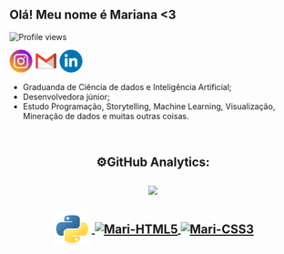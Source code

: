 ## Olá! Meu nome é Mariana <3 

<p align="left"> <img height="25" width="125" src="https://komarev.com/ghpvc/?username=marianamartiyns&color=ff69b4" alt="Profile views"/>
  
  <a href="https://instagram.com/marianamartiyns" target="_blank" rel="external"><img height="40" width="40" src="https://github.com/shahbajjamil/Social-Meadia-Icons/blob/cd8986f5a2be2a96df9fabcc13a4129f32c79dbe/Icons-logos/instagram-circle.png" target="_blank"></a>
  <a href = "mailto:marianamatiyns@gmail.com" target="_blank" rel="external"><img height="40" width="40" src="https://github.com/shahbajjamil/Social-Meadia-Icons/blob/cd8986f5a2be2a96df9fabcc13a4129f32c79dbe/Icons-logos/gmail.png" target="_blank" ></a> 
  <a href="https://www.linkedin.com/in/profile-mariana-martins" target="_blank" rel="external" ><img height="40" width="40" src="https://github.com/shahbajjamil/Social-Meadia-Icons/blob/cd8986f5a2be2a96df9fabcc13a4129f32c79dbe/Icons-logos/linkedin-circle.png" target="_blank"></a> </p>
  

- Graduanda de Ciência de dados e Inteligência Artificial;
- Desenvolvedora júnior;
- Estudo Programação, Storytelling, Machine Learning, Visualização, Mineração de dados e muitas outras coisas.
<br>

<div align="center">
  <h2>⚙️<strong>GitHub Analytics: <br>
  <br>

  <a href="https://github.com/marianamartiyns">
  <img height="150em" src="https://github-readme-stats.vercel.app/api/top-langs/?username=marianamartiyns&layout=compact&langs_count=7&theme=omni"/> 
  <br><br>
      
    
  <img align="center" alt="Mari-Python" height="60" width="70" src="https://raw.githubusercontent.com/devicons/devicon/master/icons/python/python-original.svg"/>
  <img align="center" alt="Mari-HTML5" height="60" width="70" src="https://cdn.jsdelivr.net/gh/devicons/devicon/icons/html5/html5-original.svg" />
  <img align="center" alt="Mari-CSS3" height="60" width="70" src="https://cdn.jsdelivr.net/gh/devicons/devicon/icons/css3/css3-original.svg" />
  <br><br>
<div>
